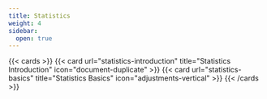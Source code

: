 ```yaml
---
title: Statistics
weight: 4
sidebar:
  open: true
---
```


{{< cards >}}
  {{< card url="statistics-introduction" title="Statistics Introduction" icon="document-duplicate" >}}
  {{< card url="statistics-basics" title="Statistics Basics" icon="adjustments-vertical" >}}
{{< /cards >}}